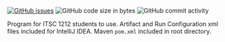 <a href="https://github.com/nosaka0/SpaceGame/issues"><img alt="GitHub issues" src="https://img.shields.io/github/issues/nosaka0/SpaceGame"></a> <img alt="GitHub code size in bytes" src="https://img.shields.io/github/languages/code-size/nosaka0/SpaceGame"> <img alt="GitHub commit activity" src="https://img.shields.io/github/commit-activity/m/nosaka0/SpaceGame">

Program for ITSC 1212 students to use.
Artifact and Run Configuration xml files included for IntelliJ IDEA.
Maven `pom.xml` included in root directory.
